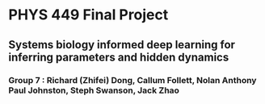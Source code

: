 # PHYS 449 Final Project
## Systems biology informed deep learning for inferring parameters and hidden dynamics
### Group 7 : Richard (Zhifei) Dong, Callum Follett, Nolan Anthony Paul Johnston, Steph Swanson, Jack Zhao
